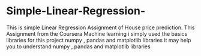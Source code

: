 # Simple-Linear-Regression-

This is simple Linear Regression Assignment of House price prediction. This Assignment from the Coursera Machine learning i simply used the basics libraries for this project numpy , pandas and matplotlib libraries it may help you to understand numpy , pandas and matplotlib libraries
